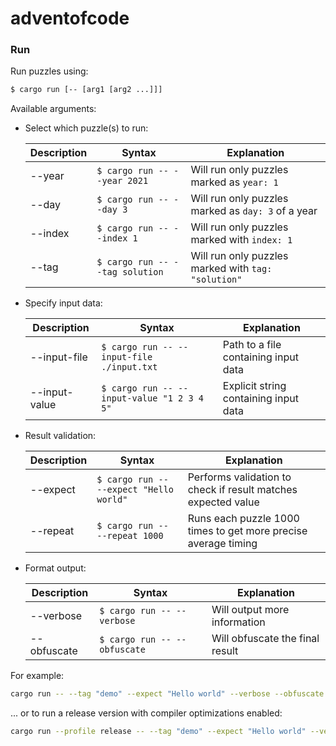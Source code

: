 # adventofcode

### Run

Run puzzles using:

```sh
$ cargo run [-- [arg1 [arg2 ...]]]
```

Available arguments:

- Select which puzzle(s) to run:

  | Description | Syntax                          | Explanation                                         |
  | ----------- | ------------------------------- | --------------------------------------------------- |
  | --year      | `$ cargo run -- --year 2021`    | Will run only puzzles marked as `year: 1`           |
  | --day       | `$ cargo run -- --day 3`        | Will run only puzzles marked as `day: 3` of a year  |
  | --index     | `$ cargo run -- --index 1`      | Will run only puzzles marked with `index: 1`        |
  | --tag       | `$ cargo run -- --tag solution` | Will run only puzzles marked with `tag: "solution"` |

- Specify input data:

  | Description   | Syntax                                     | Explanation                           |
  | ------------- | ------------------------------------------ | ------------------------------------- |
  | --input-file  | `$ cargo run -- --input-file ./input.txt`  | Path to a file containing input data  |
  | --input-value | `$ cargo run -- --input-value "1 2 3 4 5"` | Explicit string containing input data |

- Result validation:

  | Description | Syntax                                  | Explanation                                                    |
  | ----------- | --------------------------------------- | -------------------------------------------------------------- |
  | --expect    | `$ cargo run -- --expect "Hello world"` | Performs validation to check if result matches expected value  |
  | --repeat    | `$ cargo run -- --repeat 1000`          | Runs each puzzle 1000 times to get more precise average timing |

- Format output:

  | Description | Syntax                       | Explanation                     |
  | ----------- | ---------------------------- | ------------------------------- |
  | --verbose   | `$ cargo run -- --verbose`   | Will output more information    |
  | --obfuscate | `$ cargo run -- --obfuscate` | Will obfuscate the final result |

For example:

```sh
cargo run -- --tag "demo" --expect "Hello world" --verbose --obfuscate
```

... or to run a release version with compiler optimizations enabled:

```sh
cargo run --profile release -- --tag "demo" --expect "Hello world" --verbose --obfuscate
```
